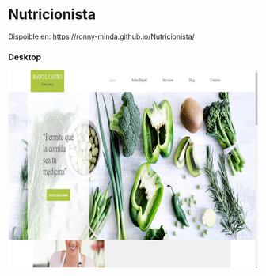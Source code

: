 
# Nutricionista

Dispoible en: https://ronny-minda.github.io/Nutricionista/

<h3>Desktop</h3>
<p align="center">
<code><img style="text-align: center;" height="400" src="./ico/img.png"></code>
</p>
